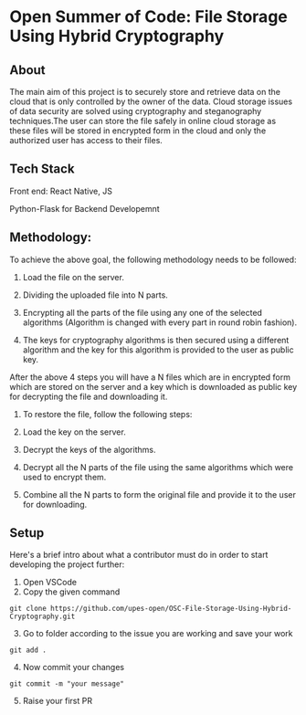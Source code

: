 # Open Summer of Code: File Storage Using Hybrid Cryptography

## About

The main aim of this project is to securely store and retrieve data on the cloud that is only controlled by the owner of the data. Cloud storage issues of data security are solved using cryptography and steganography techniques.The user can store the file safely in online cloud storage as these files will be stored in encrypted form in the cloud and only the authorized user has access to their files.

## Tech Stack

Front end: React Native, JS

Python-Flask for Backend Developemnt

## Methodology: 
To achieve the above goal, the following methodology needs to be followed:

1) Load the file on the server.

2) Dividing the uploaded file into N parts.

3) Encrypting all the parts of the file using any one of the selected algorithms (Algorithm is changed with every part in round robin fashion).

4) The keys for cryptography algorithms is then secured using a different algorithm and the key for this algorithm is provided to the user as public key.

After the above 4 steps you will have a N files which are in encrypted form which are stored on the server and a key which is downloaded as public key for decrypting the file and downloading it.

1) To restore the file, follow the following steps:

2) Load the key on the server.

3) Decrypt the keys of the algorithms.

4) Decrypt all the N parts of the file using the same algorithms which were used to encrypt them.

5) Combine all the N parts to form the original file and provide it to the user for downloading.


## Setup
Here's a brief intro about what a contributor must do in order to start developing the project further:
1. Open VSCode 
2. Copy the given command
```shell
git clone https://github.com/upes-open/OSC-File-Storage-Using-Hybrid-Cryptography.git
```
3. Go to folder according to the issue you are working and save your work
```shell
git add .
```
4. Now commit your changes
```shell
git commit -m "your message"
```
5. Raise your first PR 
